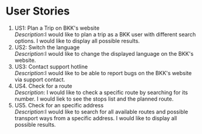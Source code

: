 # User Stories

1. US1: Plan a Trip on BKK's website<br>
_Description_:I would like to plan a trip as a BKK user with different search options. 
I would like to display all possible results.
2. US2: Switch the language<br>
_Description_:I would like to change the displayed language on the BKK's website. 
3. US3: Contact support hotline<br>
_Description_:I would like to be able to report bugs on the BKK's website via support contact.
4. US4. Check for a route<br>
_Description_: I would like to check a specific route by searching for its number. I would liek to see the stops list and the planned route.
5. US5. Check for an specific address<br>
_Description_:I would like to search for all available routes and possible transport ways from a specific address. I would like to display all possible results.